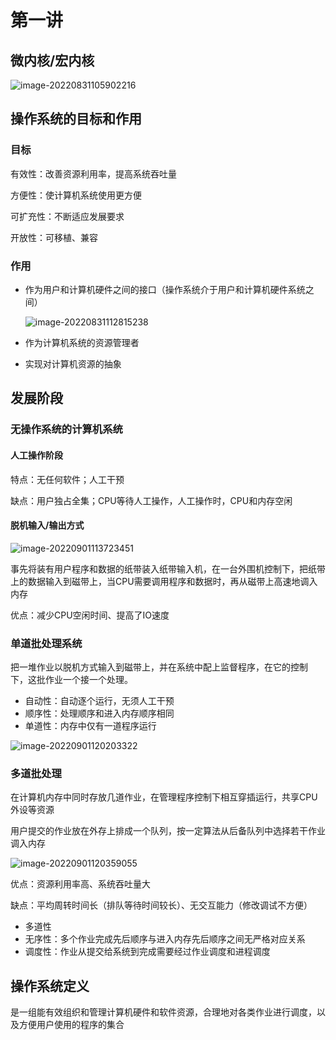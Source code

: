 # 第一讲

 

## 微内核/宏内核

![image-20220831105902216](C:\Users\10315\AppData\Roaming\Typora\typora-user-images\image-20220831105902216.png)

##  操作系统的目标和作用

### 目标

有效性：改善资源利用率，提高系统吞吐量

方便性：使计算机系统使用更方便

可扩充性：不断适应发展要求

开放性：可移植、兼容

### 作用

- 作为用户和计算机硬件之间的接口（操作系统介于用户和计算机硬件系统之间）

  ![image-20220831112815238](C:\Users\10315\AppData\Roaming\Typora\typora-user-images\image-20220831112815238.png)

- 作为计算机系统的资源管理者

- 实现对计算机资源的抽象

## 发展阶段

### 无操作系统的计算机系统

#### 人工操作阶段

特点：无任何软件；人工干预

缺点：用户独占全集；CPU等待人工操作，人工操作时，CPU和内存空闲

#### 脱机输入/输出方式

![image-20220901113723451](C:\Users\10315\AppData\Roaming\Typora\typora-user-images\image-20220901113723451.png)

事先将装有用户程序和数据的纸带装入纸带输入机，在一台外围机控制下，把纸带上的数据输入到磁带上，当CPU需要调用程序和数据时，再从磁带上高速地调入内存

优点：减少CPU空闲时间、提高了IO速度

### 单道批处理系统

把一堆作业以脱机方式输入到磁带上，并在系统中配上监督程序，在它的控制 下，这批作业一个接一个处理。

- 自动性：自动逐个运行，无须人工干预
- 顺序性：处理顺序和进入内存顺序相同
- 单道性：内存中仅有一道程序运行

![image-20220901120203322](C:\Users\10315\AppData\Roaming\Typora\typora-user-images\image-20220901120203322.png)

### 多道批处理

在计算机内存中同时存放几道作业，在管理程序控制下相互穿插运行，共享CPU外设等资源

用户提交的作业放在外存上排成一个队列，按一定算法从后备队列中选择若干作业调入内存

![image-20220901120359055](C:\Users\10315\AppData\Roaming\Typora\typora-user-images\image-20220901120359055.png)

优点：资源利用率高、系统吞吐量大

缺点：平均周转时间长（排队等待时间较长）、无交互能力（修改调试不方便）

- 多道性
- 无序性：多个作业完成先后顺序与进入内存先后顺序之间无严格对应关系
- 调度性：作业从提交给系统到完成需要经过作业调度和进程调度

## 操作系统定义

是一组能有效组织和管理计算机硬件和软件资源，合理地对各类作业进行调度，以及方便用户使用的程序的集合

